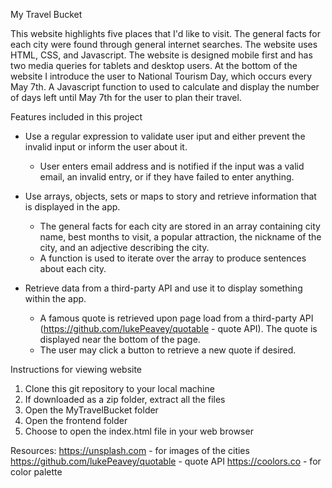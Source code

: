 My Travel Bucket

This website highlights five places that I'd like to visit. The general facts for each city were found through general internet searches. The website uses HTML, CSS, and Javascript. The website is designed mobile first and has two media queries for tablets and desktop users. At the bottom of the website I introduce the user to National Tourism Day, which occurs every May 7th. A Javascript function to used to calculate and display the number of  days left until May 7th for the user to plan their travel.  


Features included in this project

- Use a regular expression to validate user iput and either prevent the invalid input or inform the user about it.
    - User enters email address and is notified if the input was a valid email, an invalid entry, or if they have failed to enter anything. 

- Use arrays, objects, sets or maps to story and retrieve information that is displayed in the app. 
    -  The general facts for each city are stored in an array containing city name, best months to visit, a popular attraction, the nickname of the city, and an adjective describing the city. 
    - A function is used to iterate over the array to produce sentences about each city. 

- Retrieve data from a third-party API and use it to display something within the app.
    - A famous quote is retrieved upon page load from a third-party API (https://github.com/lukePeavey/quotable - quote API). The quote is displayed near the bottom of the page. 
    - The user may click a button to retrieve a new quote if desired.


Instructions for viewing website
1. Clone this git repository to your local machine 
2. If downloaded as a zip folder, extract all the files
3. Open the MyTravelBucket folder
4. Open the frontend folder
5. Choose to open the index.html file in your web browser


Resources:
https://unsplash.com - for images of the cities
https://github.com/lukePeavey/quotable - quote API
https://coolors.co - for color palette


